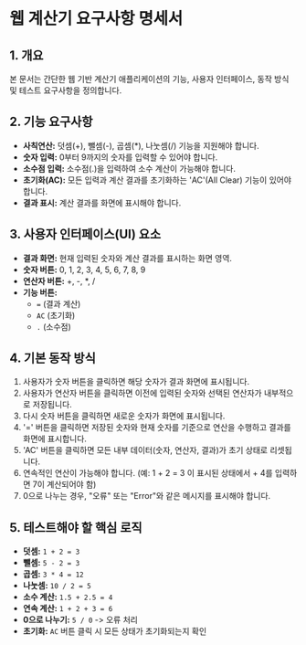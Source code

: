 # 웹 계산기 요구사항 명세서

## 1. 개요
본 문서는 간단한 웹 기반 계산기 애플리케이션의 기능, 사용자 인터페이스, 동작 방식 및 테스트 요구사항을 정의합니다.

## 2. 기능 요구사항
-   **사칙연산:** 덧셈(+), 뺄셈(-), 곱셈(*), 나눗셈(/) 기능을 지원해야 합니다.
-   **숫자 입력:** 0부터 9까지의 숫자를 입력할 수 있어야 합니다.
-   **소수점 입력:** 소수점(.)을 입력하여 소수 계산이 가능해야 합니다.
-   **초기화(AC):** 모든 입력과 계산 결과를 초기화하는 'AC'(All Clear) 기능이 있어야 합니다.
-   **결과 표시:** 계산 결과를 화면에 표시해야 합니다.

## 3. 사용자 인터페이스(UI) 요소
-   **결과 화면:** 현재 입력된 숫자와 계산 결과를 표시하는 화면 영역.
-   **숫자 버튼:** 0, 1, 2, 3, 4, 5, 6, 7, 8, 9
-   **연산자 버튼:** +, -, *, /
-   **기능 버튼:**
    -   `=` (결과 계산)
    -   `AC` (초기화)
    -   `.` (소수점)

## 4. 기본 동작 방식
1.  사용자가 숫자 버튼을 클릭하면 해당 숫자가 결과 화면에 표시됩니다.
2.  사용자가 연산자 버튼을 클릭하면 이전에 입력된 숫자와 선택된 연산자가 내부적으로 저장됩니다.
3.  다시 숫자 버튼을 클릭하면 새로운 숫자가 화면에 표시됩니다.
4.  '=' 버튼을 클릭하면 저장된 숫자와 현재 숫자를 기준으로 연산을 수행하고 결과를 화면에 표시합니다.
5.  'AC' 버튼을 클릭하면 모든 내부 데이터(숫자, 연산자, 결과)가 초기 상태로 리셋됩니다.
6.  연속적인 연산이 가능해야 합니다. (예: 1 + 2 = 3 이 표시된 상태에서 + 4를 입력하면 7이 계산되어야 함)
7.  0으로 나누는 경우, "오류" 또는 "Error"와 같은 메시지를 표시해야 합니다.

## 5. 테스트해야 할 핵심 로직
-   **덧셈:** `1 + 2 = 3`
-   **뺄셈:** `5 - 2 = 3`
-   **곱셈:** `3 * 4 = 12`
-   **나눗셈:** `10 / 2 = 5`
-   **소수 계산:** `1.5 + 2.5 = 4`
-   **연속 계산:** `1 + 2 + 3 = 6`
-   **0으로 나누기:** `5 / 0` -> 오류 처리
-   **초기화:** `AC` 버튼 클릭 시 모든 상태가 초기화되는지 확인
